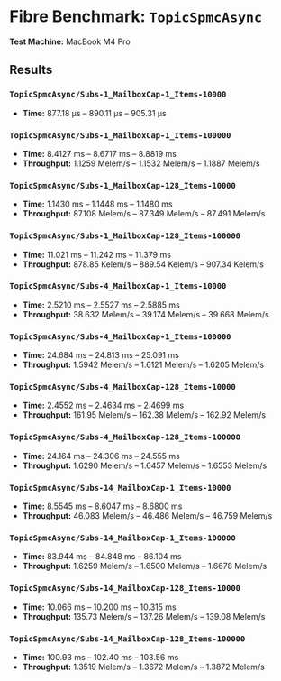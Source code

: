 # Fibre Benchmark: `TopicSpmcAsync`
**Test Machine:** MacBook M4 Pro

## Results

### `TopicSpmcAsync/Subs-1_MailboxCap-1_Items-10000`

* **Time:** 877.18 µs – 890.11 µs – 905.31 µs

### `TopicSpmcAsync/Subs-1_MailboxCap-1_Items-100000`

* **Time:** 8.4127 ms – 8.6717 ms – 8.8819 ms
* **Throughput:** 1.1259 Melem/s – 1.1532 Melem/s – 1.1887 Melem/s

### `TopicSpmcAsync/Subs-1_MailboxCap-128_Items-10000`

* **Time:** 1.1430 ms – 1.1448 ms – 1.1480 ms
* **Throughput:** 87.108 Melem/s – 87.349 Melem/s – 87.491 Melem/s

### `TopicSpmcAsync/Subs-1_MailboxCap-128_Items-100000`

* **Time:** 11.021 ms – 11.242 ms – 11.379 ms
* **Throughput:** 878.85 Kelem/s – 889.54 Kelem/s – 907.34 Kelem/s

### `TopicSpmcAsync/Subs-4_MailboxCap-1_Items-10000`

* **Time:** 2.5210 ms – 2.5527 ms – 2.5885 ms
* **Throughput:** 38.632 Melem/s – 39.174 Melem/s – 39.668 Melem/s

### `TopicSpmcAsync/Subs-4_MailboxCap-1_Items-100000`

* **Time:** 24.684 ms – 24.813 ms – 25.091 ms
* **Throughput:** 1.5942 Melem/s – 1.6121 Melem/s – 1.6205 Melem/s

### `TopicSpmcAsync/Subs-4_MailboxCap-128_Items-10000`

* **Time:** 2.4552 ms – 2.4634 ms – 2.4699 ms
* **Throughput:** 161.95 Melem/s – 162.38 Melem/s – 162.92 Melem/s

### `TopicSpmcAsync/Subs-4_MailboxCap-128_Items-100000`

* **Time:** 24.164 ms – 24.306 ms – 24.555 ms
* **Throughput:** 1.6290 Melem/s – 1.6457 Melem/s – 1.6553 Melem/s

### `TopicSpmcAsync/Subs-14_MailboxCap-1_Items-10000`

* **Time:** 8.5545 ms – 8.6047 ms – 8.6800 ms
* **Throughput:** 46.083 Melem/s – 46.486 Melem/s – 46.759 Melem/s

### `TopicSpmcAsync/Subs-14_MailboxCap-1_Items-100000`

* **Time:** 83.944 ms – 84.848 ms – 86.104 ms
* **Throughput:** 1.6259 Melem/s – 1.6500 Melem/s – 1.6678 Melem/s

### `TopicSpmcAsync/Subs-14_MailboxCap-128_Items-10000`

* **Time:** 10.066 ms – 10.200 ms – 10.315 ms
* **Throughput:** 135.73 Melem/s – 137.26 Melem/s – 139.08 Melem/s

### `TopicSpmcAsync/Subs-14_MailboxCap-128_Items-100000`

* **Time:** 100.93 ms – 102.40 ms – 103.56 ms
* **Throughput:** 1.3519 Melem/s – 1.3672 Melem/s – 1.3872 Melem/s
